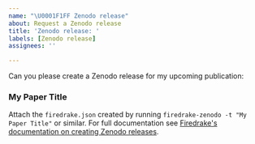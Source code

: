 ```yaml
---
name: "\U0001F1FF Zenodo release"
about: Request a Zenodo release
title: 'Zenodo release: '
labels: [Zenodo release]
assignees: ''

---
```


Can you please create a Zenodo release for my upcoming publication:

### My Paper Title

Attach the `firedrake.json` created by running
`firedrake-zenodo -t "My Paper Title"` or similar.
For full documentation see [Firedrake's documentation on creating Zenodo releases](https://www.firedrakeproject.org/zenodo.html).
